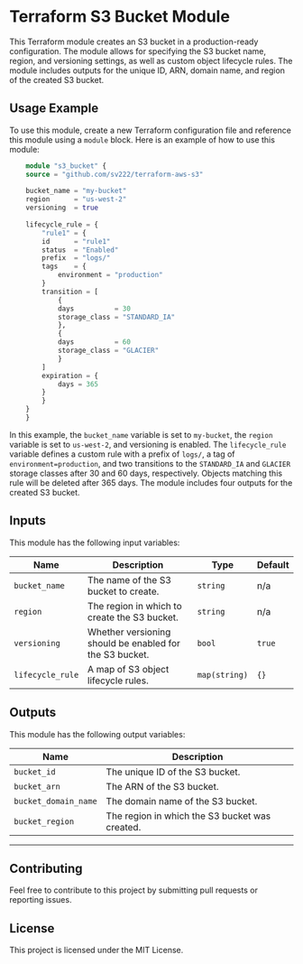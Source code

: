 # Terraform S3 Bucket Module

This Terraform module creates an S3 bucket in a production-ready configuration. The module allows for specifying the S3 bucket name, region, and versioning settings, as well as custom object lifecycle rules. The module includes outputs for the unique ID, ARN, domain name, and region of the created S3 bucket.

## Usage Example

To use this module, create a new Terraform configuration file and reference this module using a `module` block. Here is an example of how to use this module:

```terraform
    module "s3_bucket" {
    source = "github.com/sv222/terraform-aws-s3"
    
    bucket_name = "my-bucket"
    region      = "us-west-2"
    versioning  = true
    
    lifecycle_rule = {
        "rule1" = {
        id      = "rule1"
        status  = "Enabled"
        prefix  = "logs/"
        tags    = {
            environment = "production"
        }
        transition = [
            {
            days          = 30
            storage_class = "STANDARD_IA"
            },
            {
            days          = 60
            storage_class = "GLACIER"
            }
        ]
        expiration = {
            days = 365
        }
        }
    }
    }
```

In this example, the `bucket_name` variable is set to `my-bucket`, the `region` variable is set to `us-west-2`, and versioning is enabled. The `lifecycle_rule` variable defines a custom rule with a prefix of `logs/`, a tag of `environment=production`, and two transitions to the `STANDARD_IA` and `GLACIER` storage classes after 30 and 60 days, respectively. Objects matching this rule will be deleted after 365 days. The module includes four outputs for the created S3 bucket.

## Inputs

This module has the following input variables:

| Name | Description | Type | Default |
|------|-------------|------|---------|
| `bucket_name` | The name of the S3 bucket to create. | `string` | n/a |
| `region` | The region in which to create the S3 bucket. | `string` | n/a |
| `versioning` | Whether versioning should be enabled for the S3 bucket. | `bool` | `true` |
| `lifecycle_rule` | A map of S3 object lifecycle rules. | `map(string)` | `{}` |

## Outputs

This module has the following output variables:

| Name | Description |
|------|-------------|
| `bucket_id` | The unique ID of the S3 bucket. |
| `bucket_arn` | The ARN of the S3 bucket. |
| `bucket_domain_name` | The domain name of the S3 bucket. |
| `bucket_region` | The region in which the S3 bucket was created. |

---

## Contributing

Feel free to contribute to this project by submitting pull requests or reporting issues.

## License

This project is licensed under the MIT License.
